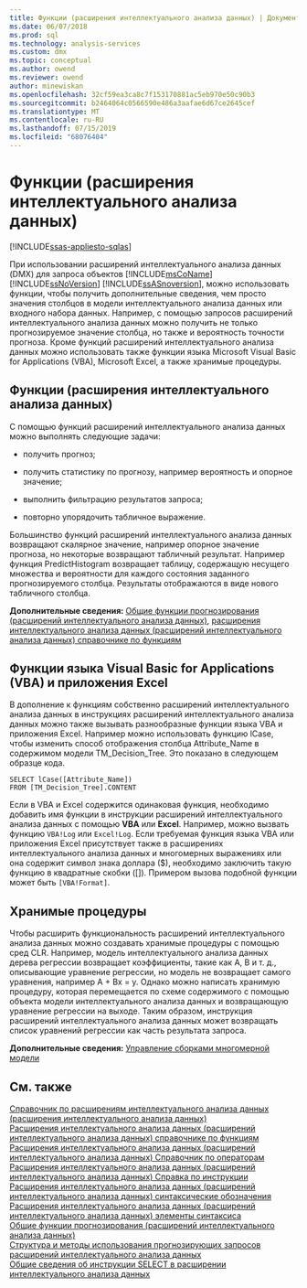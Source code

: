 ```yaml
---
title: Функции (расширения интеллектуального анализа данных) | Документация Майкрософт
ms.date: 06/07/2018
ms.prod: sql
ms.technology: analysis-services
ms.custom: dmx
ms.topic: conceptual
ms.author: owend
ms.reviewer: owend
author: minewiskan
ms.openlocfilehash: 32cf59ea3ca8c7f153170881ac5eb970e50c90b3
ms.sourcegitcommit: b2464064c0566590e486a3aafae6d67ce2645cef
ms.translationtype: MT
ms.contentlocale: ru-RU
ms.lasthandoff: 07/15/2019
ms.locfileid: "68076404"
---
```

# <a name="functions-dmx"></a>Функции (расширения интеллектуального анализа данных)
[!INCLUDE[ssas-appliesto-sqlas](../includes/ssas-appliesto-sqlas.md)]

  При использовании расширений интеллектуального анализа данных (DMX) для запроса объектов [!INCLUDE[msCoName](../includes/msconame-md.md)] [!INCLUDE[ssNoVersion](../includes/ssnoversion-md.md)] [!INCLUDE[ssASnoversion](../includes/ssasnoversion-md.md)], можно использовать функции, чтобы получить дополнительные сведения, чем просто значения столбцов в модели интеллектуального анализа данных или входного набора данных. Например, с помощью запросов расширений интеллектуального анализа данных можно получить не только прогнозируемое значение столбца, но также и вероятность точности прогноза. Кроме функций расширений интеллектуального анализа данных можно использовать также функции языка Microsoft Visual Basic for Applications (VBA), Microsoft Excel, а также хранимые процедуры.  
  
## <a name="dmx-functions"></a>Функции (расширения интеллектуального анализа данных)  
 С помощью функций расширений интеллектуального анализа данных можно выполнять следующие задачи:  
  
-   получить прогноз;  
  
-   получить статистику по прогнозу, например вероятность и опорное значение;  
  
-   выполнить фильтрацию результатов запроса;  
  
-   повторно упорядочить табличное выражение.  
  
 Большинство функций расширений интеллектуального анализа данных возвращают скалярное значение, например опорное значение прогноза, но некоторые возвращают табличный результат. Например функция PredictHistogram возвращает таблицу, содержащую несущего множества и вероятности для каждого состояния заданного прогнозируемого столбца. Результаты отображаются в виде нового табличного столбца.  
  
 **Дополнительные сведения:** [Общие функции прогнозирования &#40;расширений интеллектуального анализа данных&#41;](../dmx/general-prediction-functions-dmx.md), [расширения интеллектуального анализа данных &#40;расширений интеллектуального анализа данных&#41; справочнике по функциям](../dmx/data-mining-extensions-dmx-function-reference.md)  
  
## <a name="visual-basic-for-applications-vba-and-excel-functions"></a>Функции языка Visual Basic for Applications (VBA) и приложения Excel  
 В дополнение к функциям собственно расширений интеллектуального анализа данных в инструкциях расширений интеллектуального анализа данных можно также вызывать разнообразные функции языка VBA и приложения Excel. Например можно использовать функцию lCase, чтобы изменить способ отображения столбца Attribute_Name в содержимом модели TM_Decision_Tree. Это показано в следующем образце кода.  
  
```  
SELECT lCase([Attribute_Name])   
FROM [TM_Decision_Tree].CONTENT  
```  
  
 Если в VBA и Excel содержится одинаковая функция, необходимо добавить имя функции в инструкции расширений интеллектуального анализа данных с помощью **VBA** или **Excel**. Например, можно вызвать функцию `VBA!Log` или `Excel!Log`. Если требуемая функция языка VBA или приложения Excel присутствует также в расширениях интеллектуального анализа данных и многомерных выражениях или она содержит символ знака доллара ($), необходимо заключить такую функцию в квадратные скобки ([]). Примером вызова подобной функции может быть `[VBA!Format]`.  
  
## <a name="stored-procedures"></a>Хранимые процедуры  
 Чтобы расширить функциональность расширений интеллектуального анализа данных можно создавать хранимые процедуры с помощью сред CLR. Например, модель интеллектуального анализа данных дерева регрессии возвращает коэффициенты, такие как A, B и т. д., описывающие уравнение регрессии, но модель не возвращает самого уравнения, например A + Bx = y. Однако можно написать хранимую процедуру, которая перемещается по схеме содержимого с помощью объекта модели интеллектуального анализа данных и возвращающую уравнение регрессии на выходе. Таким образом, инструкция расширений интеллектуального анализа данных может возвращать список уравнений регрессии как часть результата запроса.  
  
 **Дополнительные сведения:** [Управление сборками многомерной модели](../analysis-services/multidimensional-models/multidimensional-model-assemblies-management.md)  
  
## <a name="see-also"></a>См. также  
 [Справочник по расширениям интеллектуального анализа данных (расширения интеллектуального анализа данных)](../dmx/data-mining-extensions-dmx-reference.md)   
 [Расширения интеллектуального анализа данных &#40;расширений интеллектуального анализа данных&#41; справочнике по функциям](../dmx/data-mining-extensions-dmx-function-reference.md)   
 [Расширения интеллектуального анализа данных &#40;расширений интеллектуального анализа данных&#41; Справочник по операторам](../dmx/data-mining-extensions-dmx-operator-reference.md)   
 [Расширения интеллектуального анализа данных &#40;расширений интеллектуального анализа данных&#41; Справка по инструкции](../dmx/data-mining-extensions-dmx-statements.md)   
 [Расширения интеллектуального анализа данных &#40;расширений интеллектуального анализа данных&#41; синтаксические обозначения](../dmx/data-mining-extensions-dmx-syntax-conventions.md)   
 [Расширения интеллектуального анализа данных &#40;расширений интеллектуального анализа данных&#41; элементы синтаксиса](../dmx/data-mining-extensions-dmx-syntax-elements.md)   
 [Общие функции прогнозирования &#40;расширений интеллектуального анализа данных&#41;](../dmx/general-prediction-functions-dmx.md)   
 [Структура и методы использования прогнозирующих запросов расширений интеллектуального анализа данных](../dmx/structure-and-usage-of-dmx-prediction-queries.md)   
 [Общие сведения об инструкции SELECT в расширении интеллектуального анализа данных](../dmx/understanding-the-dmx-select-statement.md)  
  
  
